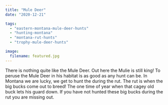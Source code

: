 ```yaml
---
title: "Mule Deer"
date: "2020-12-21"

tags:
  - "eastern-montana-mule-deer-hunts"
  - "hunting-montana"
  - "montana-rut-hunts"
  - "trophy-mule-deer-hunts"

image:
  filename: featured.jpg
---
```


There is nothing quite like the Mule Deer. Out here the Mulie is still king! To peruse the Mule Deer in his habitat is as good as any hunt can be. In Montana we are lucky, we get to hunt the during the rut. The rut is when the big bucks come out to breed! The one time of year when that cagey old buck lets his guard down. If you have not hunted these big bucks during the rut you are missing out.
